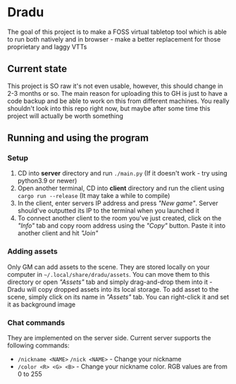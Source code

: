 
# Dradu

The goal of this project is to make a FOSS virtual tabletop tool which is able
to run both natively and in browser - make a better replacement for those
proprietary and laggy VTTs


## Current state

This project is SO raw it's not even usable, however, this
should change in 2-3 months or so. The main reason for uploading this to GH is
just to have a code backup and be able to work on this from different machines.
You really shouldn't look into this repo right now, but maybe after some time
this project will actually be worth something


## Running and using the program

### Setup
 1. CD into **server** directory and run `./main.py`
  (If it doesn't work - try using python3.9 or newer)
 2. Open another terminal, CD into **client** directory and run the client
  using `cargo run --release` (It may take a while to compile)
 3. In the client, enter servers IP address and press *"New game"*. Server
  should've outputted its IP to the terminal when you launched it
 4. To connect another client to the room you've just created, click on the *"Info"*
  tab and copy room address using the *"Copy"* button. Paste it into another
  client and hit *"Join"*

### Adding assets

Only GM can add assets to the scene. They are stored locally on your
computer in `~/.local/share/dradu/assets`. You can move them to this directory
or open *"Assets"* tab and simply drag-and-drop them into it - Dradu will
copy dropped assets into its local storage. To add asset to the scene, simply
click on its name in *"Assets"* tab. You can right-click it and set it
as background image

### Chat commands

They are implemented on the server side. Current server supports the following
commands:

 - `/nickname <NAME>` `/nick <NAME>` - Change your nickname
 - `/color <R> <G> <B>` - Change your nickname color. RGB values are from 0 to 255
